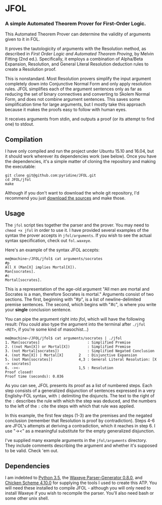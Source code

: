 # JFOL
### A simple Automated Theorem Prover for First-Order Logic.

This Automated Theorem Prover can determine the validity of arguments given to it in FOL.

It proves the tautologicity of arguments with the Resolution method, as described in _First Order Logic and Automated Theorem Proving_, by Melvin Fitting (2nd ed.). Specifically, it employs a combination of Alpha/Beta Expansion, Resolution, and General Literal Resolution deduction rules to create a Resolution proof.

This is nonstandard. Most Resolution provers simplify the input argument completely down into Conjunctive Normal Form and only apply resolution rules. JFOL simplifies each of the argument sentences only as far as reducing the set of binary connectives and converting to Skolem Normal Form, and does not combine argument sentences. This saves some simplification time for large arguments, but I mostly take this approach because it makes the proofs easy to follow with human eyes.

It receives arguments from stdin, and outputs a proof (or its attempt to find one) to stdout.

## Compilation

I have only compiled and run the project under Ubuntu 15.10 and 16.04, but it should work wherever its dependencies work (see below).
Once you have the dependencies, it's a simple matter of cloning the repository and making the executable:

````
git clone git@github.com:pyridine/JFOL.git  
cd JFOL/jfol
make
````

Although if you don't want to download the whole git repository, I'd recommend you just [download the sources](https://github.com/pyridine/JFOL/archive/master.zip) and make those.

## Usage

The `jfol` script ties together the parser and the prover. You may need to `chmod +x jfol` in order to use it.
I have provided several examples of the syntax the prover accepts in `jfol/arguments`.
If you wish to see the actual syntax specification, check out `fol.waxeye`.

Here's an example of the syntax JFOL accepts:

````
me@machine~/JFOL/jfol$ cat arguments/socrates 
#p
All X (Man[X] implies Mortal[X]).
Man[socrates].
#c
Mortal[socrates].
````

This is a representation of the age-old argument "All men are mortal and Socrates is a man, therefore Socrates is mortal."
Arguments consist of two sections. The first, beginning with "#p", is a list of newline-delimited premise sentences. The second, which begins with "#c", is where you write your **single** conclusion sentence.

You can pipe the argument right into jfol, which will have the following result:
(You could also type the argument into the terminal after `./jfol <RET>`, if you're some kind of masochist...)

````
me@machine~/JFOL/jfol$ cat arguments/socrates | ./jfol 
1. Man[socrates]                      : Simplified Premise
2. ((not Man[X]) or Mortal[X])        : Simplified Premise
3. (not Mortal[socrates])             : Simplified Negated Conclusion
4. (not Man[X]) | Mortal[X]       2   : Disjunctive Expansion
5. (not Man[socrates])            4,3 : General Literal Resolution: [X -> socrates]  
6. -><-                           1,5 : Resolution
Proof closed!
Proof time (seconds): 0.036
````

As you can see, JFOL presents its proof as a list of numbered steps. Each step consists of a generalized disjunction of sentences expressed in a very Englishy-FOL syntax, with `|` delimiting the disjuncts. The text to the right of the `:` describes the rule with which the step was deduced, and the numbers to the left of the `:` cite the steps with which that rule was applied.

In this example, the first few steps (1-3) are the premises and the negated conclusion (remember that Resolution is proof by contradiction). Steps 4-6 are JFOL's attempts at deriving a contradiction, which it reaches in step 6. I use "-><" as a meaningful substitute for the empty generalized disjunction.

I've supplied many example arguments in the `jfol/arguments` directory. They include comments describing the argument and whether it's supposed to be valid. Check 'em out.

## Dependencies

I am indebted to [Python 3.5](https://www.python.org/), the [Waxeye Parser-Generator 0.8.0](http://waxeye.org/), and [Chicken Scheme 4.10.0](https://www.call-cc.org/) for supplying the tools I used to create this ATP. You will need these installed to compile JFOL - although you will only need to install Waxeye if you wish to recompile the parser. You'll also need bash or some other unix shell.